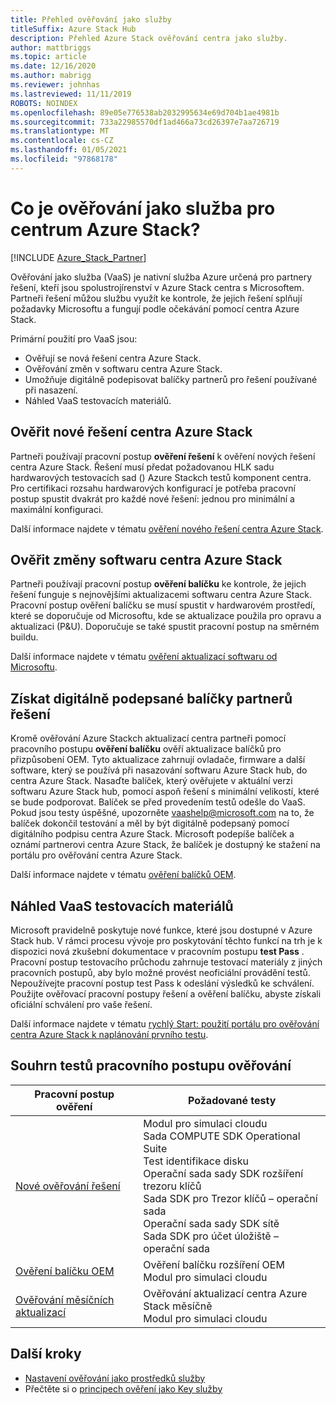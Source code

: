 ```yaml
---
title: Přehled ověřování jako služby
titleSuffix: Azure Stack Hub
description: Přehled Azure Stack ověřování centra jako služby.
author: mattbriggs
ms.topic: article
ms.date: 12/16/2020
ms.author: mabrigg
ms.reviewer: johnhas
ms.lastreviewed: 11/11/2019
ROBOTS: NOINDEX
ms.openlocfilehash: 89e05e776538ab2032995634e69d704b1ae4981b
ms.sourcegitcommit: 733a22985570df1ad466a73cd26397e7aa726719
ms.translationtype: MT
ms.contentlocale: cs-CZ
ms.lasthandoff: 01/05/2021
ms.locfileid: "97868178"
---
```

# <a name="what-is-validation-as-a-service-for-azure-stack-hub"></a>Co je ověřování jako služba pro centrum Azure Stack?

[!INCLUDE [Azure_Stack_Partner](./includes/azure-stack-partner-appliesto.md)]

Ověřování jako služba (VaaS) je nativní služba Azure určená pro partnery řešení, kteří jsou spolustrojírenství v Azure Stack centra s Microsoftem. Partneři řešení můžou službu využít ke kontrole, že jejich řešení splňují požadavky Microsoftu a fungují podle očekávání pomocí centra Azure Stack.

Primární použití pro VaaS jsou:

- Ověřují se nová řešení centra Azure Stack.
- Ověřování změn v softwaru centra Azure Stack.
- Umožňuje digitálně podepisovat balíčky partnerů pro řešení používané při nasazení.
- Náhled VaaS testovacích materiálů.

## <a name="validate-a-new-azure-stack-hub-solution"></a>Ověřit nové řešení centra Azure Stack

Partneři používají pracovní postup **ověření řešení** k ověření nových řešení centra Azure Stack. Řešení musí předat požadovanou HLK sadu hardwarových testovacích sad () Azure Stackch testů komponent centra. Pro certifikaci rozsahu hardwarových konfigurací je potřeba pracovní postup spustit dvakrát pro každé nové řešení: jednou pro minimální a maximální konfiguraci.

Další informace najdete v tématu [ověření nového řešení centra Azure Stack](azure-stack-vaas-validate-solution-new.md).

## <a name="validate-changes-to-the-azure-stack-hub-software"></a>Ověřit změny softwaru centra Azure Stack

Partneři používají pracovní postup **ověření balíčku** ke kontrole, že jejich řešení funguje s nejnovějšími aktualizacemi softwaru centra Azure Stack. Pracovní postup ověření balíčku se musí spustit v hardwarovém prostředí, které se doporučuje od Microsoftu, kde se aktualizace použila pro opravu a aktualizaci (P&U). Doporučuje se také spustit pracovní postup na směrném buildu.

Další informace najdete v tématu [ověření aktualizací softwaru od Microsoftu](azure-stack-vaas-validate-microsoft-updates.md).

## <a name="get-digitally-signed-solution-partner-packages"></a>Získat digitálně podepsané balíčky partnerů řešení

Kromě ověřování Azure Stackch aktualizací centra partneři pomocí pracovního postupu **ověření balíčku** ověří aktualizace balíčků pro přizpůsobení OEM. Tyto aktualizace zahrnují ovladače, firmware a další software, který se používá při nasazování softwaru Azure Stack hub, do centra Azure Stack. Nasaďte balíček, který ověřujete v aktuální verzi softwaru Azure Stack hub, pomocí aspoň řešení s minimální velikostí, které se bude podporovat. Balíček se před provedením testů odešle do VaaS. Pokud jsou testy úspěšné, upozorněte [vaashelp@microsoft.com](mailto:vaashelp@microsoft.com) na to, že balíček dokončil testování a měl by být digitálně podepsaný pomocí digitálního podpisu centra Azure Stack. Microsoft podepíše balíček a oznámí partnerovi centra Azure Stack, že balíček je dostupný ke stažení na portálu pro ověřování centra Azure Stack.

Další informace najdete v tématu [ověření balíčků OEM](azure-stack-vaas-validate-oem-package.md).

## <a name="preview-vaas-test-collateral"></a>Náhled VaaS testovacích materiálů

Microsoft pravidelně poskytuje nové funkce, které jsou dostupné v Azure Stack hub. V rámci procesu vývoje pro poskytování těchto funkcí na trh je k dispozici nová zkušební dokumentace v pracovním postupu **test Pass** . Pracovní postup testovacího průchodu zahrnuje testovací materiály z jiných pracovních postupů, aby bylo možné provést neoficiální provádění testů. Nepoužívejte pracovní postup test Pass k odeslání výsledků ke schválení. Použijte ověřovací pracovní postupy řešení a ověření balíčku, abyste získali oficiální schválení pro vaše řešení.

Další informace najdete v tématu [rychlý Start: použití portálu pro ověřování centra Azure Stack k naplánování prvního testu](azure-stack-vaas-schedule-test-pass.md).

## <a name="validation-workflow-tests-summary"></a>Souhrn testů pracovního postupu ověřování

| Pracovní postup ověření | Požadované testy |
|----|------------|
| [Nové ověřování řešení](azure-stack-vaas-validate-solution-new.md) | Modul pro simulaci cloudu<br>Sada COMPUTE SDK Operational Suite<br>Test identifikace disku<br>Operační sada sady SDK rozšíření trezoru klíčů<br>Sada SDK pro Trezor klíčů – operační sada<br>Operační sada sady SDK sítě<br>Sada SDK pro účet úložiště – operační sada<br> |
| [Ověření balíčku OEM](azure-stack-vaas-validate-oem-package.md) | Ověření balíčku rozšíření OEM<br>Modul pro simulaci cloudu |
| [Ověřování měsíčních aktualizací](azure-stack-vaas-validate-microsoft-updates.md) | Ověřování aktualizací centra Azure Stack měsíčně<br>Modul pro simulaci cloudu<br> |

## <a name="next-steps"></a>Další kroky

- [Nastavení ověřování jako prostředků služby](azure-stack-vaas-set-up-resources.md)
- Přečtěte si o [principech ověření jako Key služby](azure-stack-vaas-key-concepts.md)
